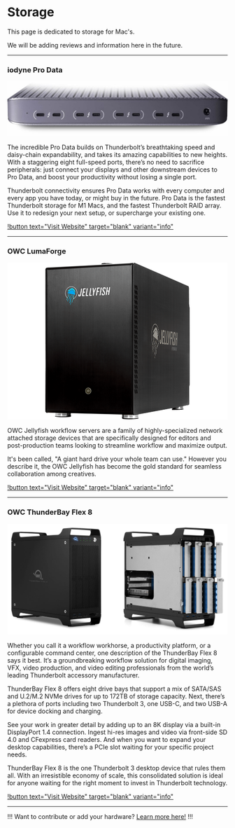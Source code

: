 # Storage

This page is dedicated to storage for Mac's.

We will be adding reviews and information here in the future.

---

### iodyne Pro Data

![](/static/storage-Iodyne.jpg)

The incredible Pro Data builds on Thunderbolt’s breathtaking speed and daisy-chain expandability, and takes its amazing capabilities to new heights. With a staggering eight full-speed ports, there’s no need to sacrifice peripherals: just connect your displays and other downstream devices to Pro Data, and boost your productivity without losing a single port.

Thunderbolt connectivity ensures Pro Data works with every computer and every app you have today, or might buy in the future.  Pro Data is the fastest Thunderbolt storage for M1 Macs, and the fastest Thunderbolt RAID array. Use it to redesign your next setup, or supercharge your existing one.

[!button text="Visit Website" target="blank" variant="info"](https://iodyne.com/)

---

### OWC LumaForge

![](/static/storage-jellyfish.png)

OWC Jellyfish workflow servers are a family of highly-specialized network attached storage devices that are specifically designed for editors and post-production teams looking to streamline workflow and maximize output.

It's been called, "A giant hard drive your whole team can use." However you describe it, the OWC Jellyfish has become the gold standard for seamless collaboration among creatives.

[!button text="Visit Website" target="blank" variant="info"](https://www.owc.com/solutions/jellyfish)

---

### OWC ThunderBay Flex 8

![](/static/storage-thunderbay-flex-8.jpg)

Whether you call it a workflow workhorse, a productivity platform, or a configurable command center, one description of the ThunderBay Flex 8 says it best. It’s a groundbreaking workflow solution for digital imaging, VFX, video production, and video editing professionals from the world’s leading Thunderbolt accessory manufacturer.

ThunderBay Flex 8 offers eight drive bays that support a mix of SATA/SAS and U.2/M.2 NVMe drives for up to 172TB of storage capacity. Next, there’s a plethora of ports including two Thunderbolt 3, one USB-C, and two USB-A for device docking and charging.

See your work in greater detail by adding up to an 8K display via a built-in DisplayPort 1.4 connection. Ingest hi-res images and video via front-side SD 4.0 and CFexpress card readers. And when you want to expand your desktop capabilities, there’s a PCIe slot waiting for your specific project needs.

ThunderBay Flex 8 is the one Thunderbolt 3 desktop device that rules them all. With an irresistible economy of scale, this consolidated solution is ideal for anyone waiting for the right moment to invest in Thunderbolt technology.

[!button text="Visit Website" target="blank" variant="info"](https://eshop.macsales.com/shop/thunderbay-flex-8/thunderbolt-3)

---

!!!
Want to contribute or add your hardware? [Learn more here!](/contribute/)
!!!
